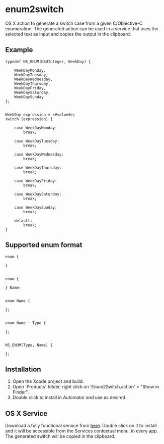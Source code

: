 enum2switch
===========

OS X action to generate a switch case from a given C/Objective-C enumeration. The generated action can be used
in a service that uses the selected text as input and copies the output in the clipboard.

Example
-------

	typedef NS_ENUM(NSUInteger, WeekDay) {

	    WeekDayMonday, 
	    WeekDayTuesday, 
	    WeekDayWednesday, 
	    WeekDayThursday, 
	    WeekDayFriday, 
	    WeekDaySaturday,
	    WeekDaySunday
	};


	WeekDay expression = <#value#>;
	switch (expression) {

		case WeekDayMonday:
			break;

		case WeekDayTuesday:
			break;

		case WeekDayWednesday:
			break;

		case WeekDayThursday:
			break;

		case WeekDayFriday:
			break;

		case WeekDaySaturday:
			break;

		case WeekDaySunday:
			break;

		default:
			break;
	}

Supported enum format
---------------------

	enum {
		
	}


	enum {
		
	} Name;


	enum Name {
		
	};


	enum Name : Type {
		
	};


	NS_ENUM(Type, Name) {
		
	};

Installation
------------

1. Open the Xcode project and build.
2. Open 'Products' folder, right click on 'Enum2Switch.action' > "Show in Finder".
3. Double click to install in Automator and use as desired.

OS X Service
------------

Download a fully functional service from [here](https://www.dropbox.com/sh/sx3e0ki4afb0e8w/7fRu8MZXNS). Double click on it to install and it will be accessible from the Services contextual menu, in every app. The generated switch will be copied in the clipboard.

